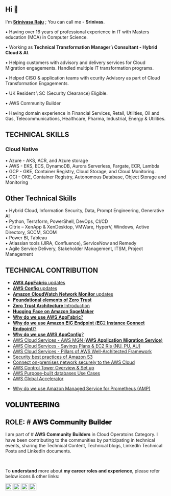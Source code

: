 

<!--
**sraddepalli/sraddepalli** is a ✨ _special_ ✨ repository because its `README.md` (this file) appears on your GitHub profile.

Here are some ideas to get you started:

- 🔭 I’m currently working on ...
- 🌱 I’m currently learning ...
- 👯 I’m looking to collaborate on ...
- 🤔 I’m looking for help with ...
- 💬 Ask me about ...
- 📫 How to reach me: ...
- 😄 Pronouns: ...
- ⚡ Fun fact: ...
-->

## Hi 👋


I'm **[Srinivasa Raju](https://www.linkedin.com/in/sraddepalli/)** ; You can call me - **Srinivas**.

• Having over 16 years of professional experience in IT with Masters education (MCA) in Computer Science.

• Working as **Technical Transformation Manager \ Consultant - Hybrid Cloud & AI**. 

• Helping customers with advisory and delivery services for Cloud Migration engagements. Handled multiple IT transformation programs.

• Helped CISO & application teams with ecurity Advisory as part of Cloud Transformation Engagements. 

• UK Resident \ SC (Security Clearance) Eligible.

• AWS Community Builder

• Having domain experience in Financial Services, Retail, Utilities, Oil and Gas, Telecommunications, Healthcare, Pharma, Industrial, Energy & Utilities.


## TECHNICAL SKILLS

### Cloud Native
•	Azure - AKS, ACR, and Azure storage  <br />
•	AWS - EKS, ECS, DynamoDB, Aurora Serverless, Fargate, ECR, Lambda <br />
•	GCP - GKE, Container Registry, Cloud Storage, and Cloud Monitoring. <br />
•	OCI - OKE, Container Registry, Autonomous Database, Object Storage and Monitoring <br />

## Other Technical Skills
•	Hybrid Cloud, Information Security, Data, Prompt Engineering, Generative AI  <br />
•	Python, Terraform, PowerShell, DevOps, CI/CD <br />
•	Citrix – XenApp & XenDesktop, VMWare, HyperV, Windows, Active Directory, SCCM, SCOM <br />
•	Power BI, Tableau <br />
•	Atlassian tools (JIRA, Confluence), ServiceNow and Remedy <br />
•      Agile Service Delivery, Stakeholder Management, ITSM, Project Management <br />

## TECHNICAL CONTRIBUTION

<!-- ## AI / ML -->



<!-- ## AWS -->

- [𝐀𝐖𝐒 𝐀𝐩𝐩𝐅𝐚𝐛𝐫𝐢𝐜 updates](https://www.linkedin.com/posts/sraddepalli_learnwithsrinivasarajuaddepalli-it-careers-activity-7163068511219605504-sKwU/)
- [𝐀𝐖𝐒 𝐂𝐨𝐧𝐟𝐢𝐠 updates](https://www.linkedin.com/posts/sraddepalli_learnwithsrinivasarajuaddepalli-it-careers-activity-7153417195375513600-w7ez/)
- [𝐀𝐦𝐚𝐳𝐨𝐧 𝐂𝐥𝐨𝐮𝐝𝐖𝐚𝐭𝐜𝐡 𝐍𝐞𝐭𝐰𝐨𝐫𝐤 𝐌𝐨𝐧𝐢𝐭𝐨𝐫 updates](https://www.linkedin.com/posts/sraddepalli_learnwithsrinivasarajuaddepalli-it-careers-activity-7145810585484480512-3zPp/)
- [𝐅𝐨𝐮𝐧𝐝𝐚𝐭𝐢𝐨𝐧𝐚𝐥 𝐞𝐥𝐞𝐦𝐞𝐧𝐭𝐬 𝐨𝐟 𝐙𝐞𝐫𝐨 𝐓𝐫𝐮𝐬𝐭](https://www.linkedin.com/posts/sraddepalli_foundational-elements-of-zero-trust-activity-7141684720492298240-EVid/)
- [𝐙𝐞𝐫𝐨 𝐓𝐫𝐮𝐬𝐭 𝐀𝐫𝐜𝐡𝐢𝐭𝐞𝐜𝐭𝐮𝐫𝐞 Introduction](https://www.linkedin.com/posts/sraddepalli_learnwithsrinivasarajuaddepalli-it-careers-activity-7141338164136202240-yvsQ/)
- [𝐇𝐮𝐠𝐠𝐢𝐧𝐠 𝐅𝐚𝐜𝐞 𝐨𝐧 𝐀𝐦𝐚𝐳𝐨𝐧 𝐒𝐚𝐠𝐞𝐌𝐚𝐤𝐞𝐫](https://www.linkedin.com/posts/sraddepalli_learnwithsrinivasarajuaddepalli-it-careers-activity-7134420511962361856-LQ04/)
- [𝐖𝐡𝐲 𝐝𝐨 𝐰𝐞 𝐮𝐬𝐞 𝐀𝐖𝐒 𝐀𝐩𝐩𝐅𝐚𝐛𝐫𝐢𝐜?](https://www.linkedin.com/posts/sraddepalli_learnwithsrinivasarajuaddepalli-learning-activity-7080059668395384832-d8lY/)
- [𝐖𝐡𝐲 𝐝𝐨 𝐰𝐞 𝐮𝐬𝐞 𝐀𝐦𝐚𝐳𝐨𝐧 𝐄𝐈𝐂 𝐄𝐧𝐝𝐩𝐨𝐢𝐧𝐭 (𝐄𝐂2 𝐈𝐧𝐬𝐭𝐚𝐧𝐜𝐞 𝐂𝐨𝐧𝐧𝐞𝐜𝐭 𝐄𝐧𝐝𝐩𝐨𝐢𝐧𝐭)?](https://www.linkedin.com/posts/sraddepalli_learnwithsrinivasarajuaddepalli-learning-activity-7076920025122525184-kuCW/)
- [𝐖𝐡𝐲 𝐝𝐨 𝐰𝐞 𝐮𝐬𝐞 𝐀𝐖𝐒 𝐀𝐩𝐩𝐂𝐨𝐧𝐟𝐢𝐠?](https://www.linkedin.com/posts/sraddepalli_aws-management-and-governance-tools-workshop-activity-7035205051987959808-yrcT/)
- [AWS Cloud Services - AWS MGN (𝐀𝐖𝐒 𝐀𝐩𝐩𝐥𝐢𝐜𝐚𝐭𝐢𝐨𝐧 𝐌𝐢𝐠𝐫𝐚𝐭𝐢𝐨𝐧 𝐒𝐞𝐫𝐯𝐢𝐜𝐞)](https://srinivasa-raju-a.hashnode.dev/aws-cloud-services-aws-mgn)
- [AWS Cloud Services - Savings Plans & EC2 RIs (NU, PU, AU)](https://srinivasa-raju-a.hashnode.dev/aws-cloud-services-savings-plans-ec2-ris-nu-pu-au-in-aws)
- [AWS Cloud Services - Pillars of AWS Well-Architected Framework](https://srinivasa-raju-a.hashnode.dev/aws-cloud-services-pillars-of-aws-well-architected-framework)
- [Security best practices of Amazon S3](https://srinivasa-raju-a.hashnode.dev/security-best-practices-of-amazon-s3)
- [Connect on-premises network securely to the AWS Cloud](https://srinivasa-raju-a.hashnode.dev/connect-on-premises-network-securely-to-the-aws-cloud)
- [AWS Control Tower Overview & Set up](https://srinivasa-raju-a.hashnode.dev/aws-control-tower-overview-set-up)
- [AWS Purpose-built databases Use Cases](https://srinivasa-raju-a.hashnode.dev/aws-purpose-built-databases-use-cases)
- [AWS Global Accelerator](https://srinivasa-raju-a.hashnode.dev/aws-global-accelerator)

<!-- ## CNCF -->

- [Why do we use Amazon Managed Service for Prometheus (AMP)](https://srinivasa-raju-a.hashnode.dev/amazon-managed-service-for-prometheus)


<!-- ## Terraform -->


## 𝐕𝐎𝐋𝐔𝐍𝐓𝐄𝐄𝐑𝐈𝐍𝐆

## ROLE: # 𝐀𝐖𝐒 𝐂𝐨𝐦𝐦𝐮𝐧𝐢𝐭𝐲 𝐁𝐮𝐢𝐥𝐝𝐞𝐫

<P>
I am part of # 𝐀𝐖𝐒 𝐂𝐨𝐦𝐦𝐮𝐧𝐢𝐭𝐲 𝐁𝐮𝐢𝐥𝐝𝐞𝐫𝐬 in Cloud Operatoins Category. I have been contributing to the communities by participating in technical events, sharing the Technical Content, Technical blogs, LinkedIn Technical Posts and LinkedIn documents.

</p>

<br />

To **understand** more about **my career roles and experience**, please refer below icons & other links: 


<a href="https://linkedin.com/in/sraddepalli">
  <img align="left" alt="Linkedin" width="22px" src="https://cdn.jsdelivr.net/npm/simple-icons@v3/icons/linkedin.svg" />
</a>

<a href="https://github.com/sraddepalli">
  <img align="left" alt="Github" width="22px" src="https://cdn.jsdelivr.net/npm/simple-icons@v3/icons/github.svg" />
</a>
<a href="https://hashnode.com/@sraddepalli">
  <img align="left" alt="hashnode" width="22px" src="https://cdn.jsdelivr.net/npm/simple-icons@v3/icons/hashnode.svg" />
</a>

<a href="https://twitter.com/sraddepalli">
  <img align="left" alt="Twitter" width="22px" src="https://cdn.jsdelivr.net/npm/simple-icons@v3/icons/twitter.svg" />
</a>

<br />

  <br />

<!--

#### My Profile: https://sraddepalli.github.io

-->


<!--
 <p align="left"> 
  
  <img src="https://profile-counter.glitch.me/sraddepalli/count.svg" />
	
</p>

-->

<!--

<p align="center"> 
  Visitor count<br>
  <img src="https://profile-counter.glitch.me/sraddepalli/count.svg" />
</p>
           
  -->    
  


<!-- hitwebcounter Code START              


<p>
<img src="https://hitwebcounter.com/counter/counter.php?page=7979204&style=0002&nbdigits=9&type=page&initCount=10000"/>   

</p>

    -->    



<!-- 

<p align="left"> <img src="https://komarev.com/ghpvc/?username=sraddepalli&label=Views&color=blue&style=plastic" alt="sraddepalli" /> </p>

  -->  
  
 
